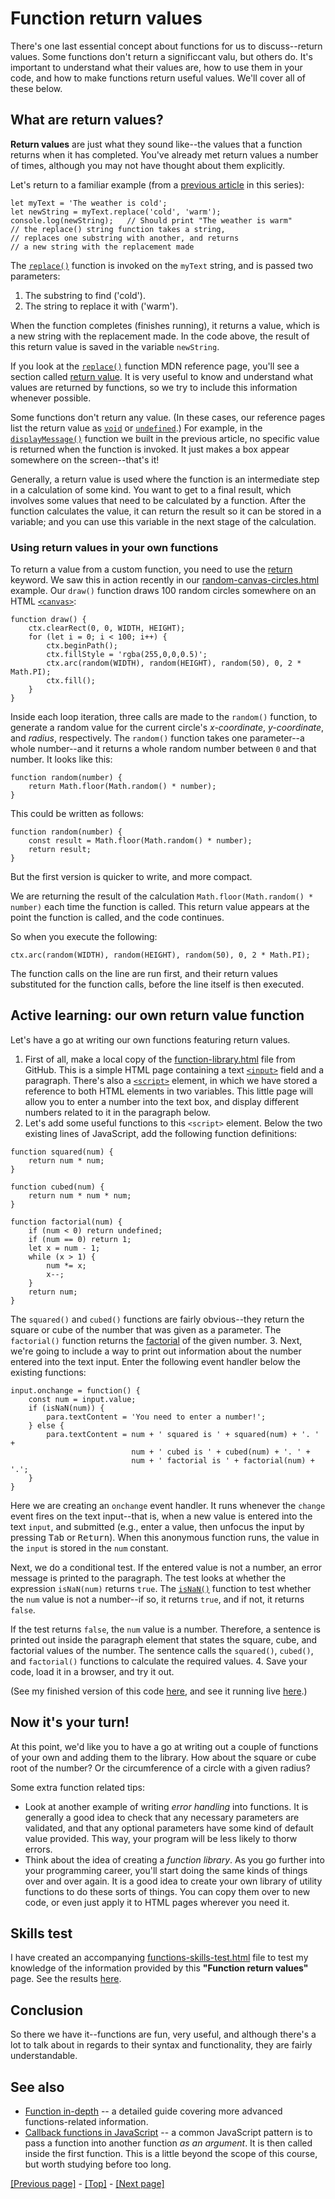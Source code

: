 # Function return values

There's one last essential concept about functions for us to discuss--return values. Some functions don't return a significcant valu, but others do. It's important to understand what their values are, how to use them in your code, and how to make functions return useful values. We'll cover all of these below.

## What are return values?

**Return values** are just what they sound like--the values that a function returns when it has completed. You've already met return values a number of times, although you may not have thought about them explicitly.

Let's return to a familiar example (from a [previous article](https://github.com/AndrewSRea/My_Learning_Port/tree/main/JavaScript/JS_Building_Blocks/Functions#functions----reusable-blocks-of-code) in this series):
```
let myText = 'The weather is cold';
let newString = myText.replace('cold', 'warm');
console.log(newString);   // Should print "The weather is warm"
// the replace() string function takes a string,
// replaces one substring with another, and returns
// a new string with the replacement made
```
The [`replace()`](https://developer.mozilla.org/en-US/docs/Web/JavaScript/Reference/Global_Objects/String/replace) function is invoked on the `myText` string, and is passed two parameters:

1. The substring to find ('cold').
2. The string to replace it with ('warm').

When the function completes (finishes running), it returns a value, which is a new string with the replacement made. In the code above, the result of this return value is saved in the variable `newString`.

If you look at the [`replace()`](https://developer.mozilla.org/en-US/docs/Web/JavaScript/Reference/Global_Objects/String/replace) function MDN reference page, you'll see a section called [return value](https://developer.mozilla.org/en-US/docs/Web/JavaScript/Reference/Global_Objects/String/replace#return_value). It is very useful to know and understand what values are returned by functions, so we try to include this information whenever possible.

Some functions don't return any value. (In these cases, our reference pages list the return value as [`void`](https://developer.mozilla.org/en-US/docs/Web/JavaScript/Reference/Operators/void) or [`undefined`](https://developer.mozilla.org/en-US/docs/Glossary/undefined).) For example, in the [`displayMessage()`](https://github.com/AndrewSRea/My_Learning_Port/blob/98056a6a25062e1e52a5b61f3697782c1508c5b3/JavaScript/JS_Building_Blocks/Build_Your_Function/function-start.html#L51) function we built in the previous article, no specific value is returned when the function is invoked. It just makes a box appear somewhere on the screen--that's it!

Generally, a return value is used where the function is an intermediate step in a calculation of some kind. You want to get to a final result, which involves some values that need to be calculated by a function. After the function calculates the value, it can return the result so it can be stored in a variable; and you can use this variable in the next stage of the calculation.

### Using return values in your own functions

To return a value from a custom function, you need to use the [return](https://developer.mozilla.org/en-US/docs/Web/JavaScript/Reference/Statements/return) keyword. We saw this in action recently in our [random-canvas-circles.html](https://github.com/AndrewSRea/My_Learning_Port/blob/main/JavaScript/JS_Building_Blocks/Looping_Code/random-canvas-circles.html) example. Our `draw()` function draws 100 random circles somewhere on an HTML [`<canvas>`](https://developer.mozilla.org/en-US/docs/Web/HTML/Element/canvas):
```
function draw() {
    ctx.clearRect(0, 0, WIDTH, HEIGHT);
    for (let i = 0; i < 100; i++) {
        ctx.beginPath();
        ctx.fillStyle = 'rgba(255,0,0,0.5)';
        ctx.arc(random(WIDTH), random(HEIGHT), random(50), 0, 2 * Math.PI);
        ctx.fill();
    }
}
```
Inside each loop iteration, three calls are made to the `random()` function, to generate a random value for the current circle's *x-coordinate*, *y-coordinate*, and *radius*, respectively. The `random()` function takes one parameter--a whole number--and it returns a whole random number between `0` and that number. It looks like this:
```
function random(number) {
    return Math.floor(Math.random() * number);
}
```
This could be written as follows:
```
function random(number) {
    const result = Math.floor(Math.random() * number);
    return result;
}
```
But the first version is quicker to write, and more compact.

We are returning the result of the calculation `Math.floor(Math.random() * number)` each time the function is called. This return value appears at the point the function is called, and the code continues.

So when you execute the following:
```
ctx.arc(random(WIDTH), random(HEIGHT), random(50), 0, 2 * Math.PI);
```
The function calls on the line are run first, and their return values substituted for the function calls, before the line itself is then executed.

## Active learning: our own return value function

Let's have a go at writing our own functions featuring return values.

1. First of all, make a local copy of the [function-library.html](https://github.com/mdn/learning-area/blob/master/javascript/building-blocks/functions/function-library.html) file from GitHub. This is a simple HTML page containing a text [`<input>`](https://developer.mozilla.org/en-US/docs/Web/HTML/Element/input) field and a paragraph. There's also a [`<script>`](https://developer.mozilla.org/en-US/docs/Web/HTML/Element/script) element, in which we have stored a reference to both HTML elements in two variables. This little page will allow you to enter a number into the text box, and display different numbers related to it in the paragraph below.
2. Let's add some useful functions to this `<script>` element. Below the two existing lines of JavaScript, add the following function definitions:
```
function squared(num) {
    return num * num;
}

function cubed(num) {
    return num * num * num;
}

function factorial(num) {
    if (num < 0) return undefined;
    if (num == 0) return 1;
    let x = num - 1;
    while (x > 1) {
        num *= x;
        x--;
    }
    return num;
}
```
The `squared()` and `cubed()` functions are fairly obvious--they return the square or cube of the number that was given as a parameter. The `factorial()` function returns the [factorial](https://en.wikipedia.org/wiki/Factorial) of the given number.
3. Next, we're going to include a way to print out information about the number entered into the text input. Enter the following event handler below the existing functions:
```
input.onchange = function() {
    const num = input.value;
    if (isNaN(num)) {
        para.textContent = 'You need to enter a number!';
    } else {
        para.textContent = num + ' squared is ' + squared(num) + '. ' +
                           num + ' cubed is ' + cubed(num) + '. ' +
                           num + ' factorial is ' + factorial(num) + '.';
    }
}
```
Here we are creating an `onchange` event handler. It runs whenever the `change` event fires on the text input--that is, when a new value is entered into the text `input`, and submitted (e.g., enter a value, then unfocus the input by pressing <kbd>Tab</kbd> or <kbd>Return</kbd>). When this anonymous function runs, the value in the `input` is stored in the `num` constant.

Next, we do a conditional test. If the entered value is not a number, an error message is printed to the paragraph. The test looks at whether the expression `isNaN(num)` returns `true`. The [`isNaN()`](https://developer.mozilla.org/en-US/docs/Web/JavaScript/Reference/Global_Objects/isNaN) function to test whether the `num` value is not a number--if so, it returns `true`, and if not, it returns `false`.

If the test returns `false`, the `num` value is a number. Therefore, a sentence is printed out inside the paragraph element that states the square, cube, and factorial values of the number. The sentence calls the `squared()`, `cubed()`, and `factorial()` functions to calculate the required values.
4. Save your code, load it in a browser, and try it out.

(See my finished version of this code [here](https://github.com/AndrewSRea/My_Learning_Port/blob/main/JavaScript/JS_Building_Blocks/Function_Return_Values/function-library.html), and see it running live [here]().)

## Now it's your turn!

At this point, we'd like you to have a go at writing out a couple of functions of your own and adding them to the library. How about the square or cube root of the number? Or the circumference of a circle with a given radius?

Some extra function related tips:

* Look at another example of writing *error handling* into functions. It is generally a good idea to check that any necessary parameters are validated, and that any optional parameters have some kind of default value provided. This way, your program will be less likely to thorw errors.
* Think about the idea of creating a *function library*. As you go further into your programming career, you'll start doing the same kinds of things over and over again. It is a good idea to create your own library of utility functions to do these sorts of things. You can copy them over to new code, or even just apply it to HTML pages wherever you need it.

## Skills test

I have created an accompanying [functions-skills-test.html](https://github.com/AndrewSRea/My_Learning_Port/blob/main/JavaScript/JS_Building_Blocks/Functions/functions-skills-test.html) file to test my knowledge of the information provided by this **"Function return values"** page. See the results [here]().

## Conclusion

So there we have it--functions are fun, very useful, and although there's a lot to talk about in regards to their syntax and functionality, they are fairly understandable.

## See also

* [Function in-depth](https://developer.mozilla.org/en-US/docs/Web/JavaScript/Reference/Functions) -- a detailed guide covering more advanced functions-related information.
* [Callback functions in JavaScript](https://www.impressivewebs.com/callback-functions-javascript/) -- a common JavaScript pattern is to pass a function into another function *as an argument*. It is then called inside the first function. This is a little beyond the scope of this course, but worth studying before too long.

[[Previous page]](https://github.com/AndrewSRea/My_Learning_Port/tree/main/JavaScript/JS_Building_Blocks/Build_Your_Function#build-your-own-function) - [[Top]](https://github.com/AndrewSRea/My_Learning_Port/tree/main/JavaScript/JS_Building_Blocks/Function_Return_Values#function-return-values) - [[Next page]]()